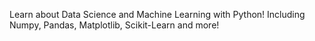 Learn about Data Science and Machine Learning with Python! Including Numpy, Pandas, Matplotlib, Scikit-Learn and more!
